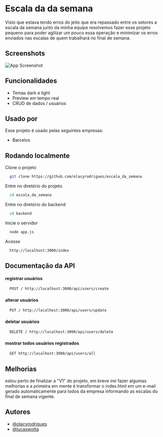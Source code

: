 # Escala da da semana

Visto que estava tendo erros do jeito que era repassado entre os setores a escala da semana junto da minha equipe resolvemos fazer esse projeto pequeno para poder agilizar um pouco essa operação e minimizar os erros enviados nas escalas de quem trabalhará no final de semana.

## Screenshots

![App Screenshot](https://github.com/user-attachments/assets/9dc17124-4d4d-4b16-b3fb-a90de284cb6b)

## Funcionalidades

- Temas dark e light
- Preview em tempo real
- CRUD de dados / usuários

## Usado por

Esse projeto é usado pelas seguintes empresas:

- Barcelos

## Rodando localmente

Clone o projeto

```bash
  git clone https://github.com/olacyrodrigues/escala_da_semana
```

Entre no diretório do projeto

```bash
  cd escala_da_semana
```

Entre no diretório do backend

```bash
  cd backend
```

Inicie o servidor

```bash
  node app.js
```

Acesse

```bash
  http://localhost:3000/index
```

## Documentação da API

#### registrar usuários

```bash
  POST / http://localhost:3000/api/users/create
```

#### alterar usuários

```bash
  PUT / http://localhost:3000/api/users/update
```

#### deletar usuários

```bash
  DELETE / http://localhost:3000/api/users/delete
```

#### mostrar todos usuários registrados

```bash
  GET http://localhost:3000/api/users/all
```

## Melhorias

estou perto de finalizar a "V1" do projeto, em breve irei fazer algumas melhorias e a primeira em mente é transformar o index.html em um e-mail gerado automaticamente para todos da empresa informando as escalas do final de semana vigente.

## Autores

- [@olacyrodrigues](https://github.com/olacyrodrigues)
- [@lucaswotta](https://github.com/lucaswotta)
